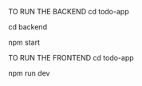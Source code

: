 TO RUN THE BACKEND 
cd todo-app 

cd backend

npm start

TO RUN THE FRONTEND
cd todo-app 

npm run dev
